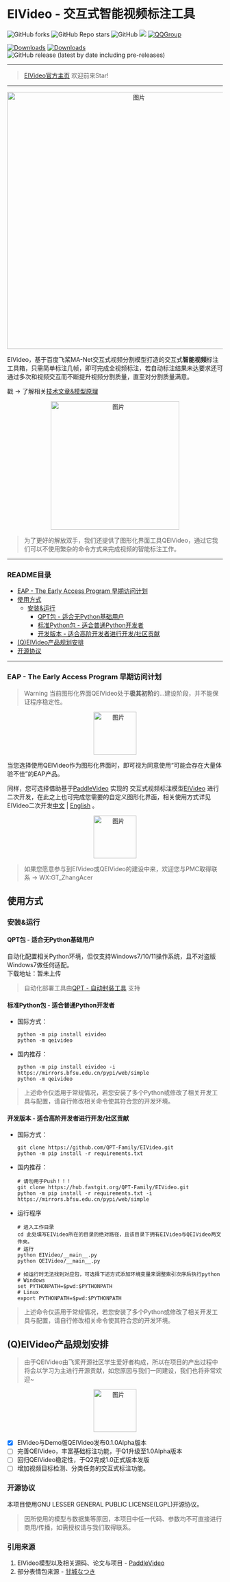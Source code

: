 # EIVideo - 交互式智能视频标注工具

![GitHub forks](https://img.shields.io/github/forks/QPT-Family/EIVideo)
![GitHub Repo stars](https://img.shields.io/github/stars/QPT-Family/EIVideo)
![GitHub](https://img.shields.io/github/license/QPT-Family/EIVideo)
![](https://img.shields.io/badge/OS-Linux|MAC|Win7+-9cf)
[![QQGroup](https://img.shields.io/badge/QQ群-441226485-9cf?logo=tencent-qq&logoColor=000&logoWidth=15)](https://jq.qq.com/?_wv=1027&k=Z6G9YmzQ)  

[![Downloads](https://static.pepy.tech/personalized-badge/eivideo?period=total&units=international_system&left_color=grey&right_color=orange&left_text=EIVideo%20User)](https://pepy.tech/project/eivideo)
[![Downloads](https://static.pepy.tech/personalized-badge/qeivideo?period=total&units=international_system&left_color=grey&right_color=orange&left_text=QEIVideo%20User)](https://pepy.tech/project/qeivideo)
![GitHub release (latest by date including pre-releases)](https://img.shields.io/github/v/release/QPT-Family/EIVideo?include_prereleases)  



---

> [EIVideo官方主页](https://github.com/QPT-Family/EIVideo) 欢迎前来Star!

---


<div align="center">
<img width="600" alt="图片" src="https://user-images.githubusercontent.com/46156734/148925774-a04b641c-6a71-43ed-a7c0-d4b66e8d6e8a.png">
</div>
  
EIVideo，基于百度飞桨MA-Net交互式视频分割模型打造的交互式**智能视频**标注工具箱，只需简单标注几帧，即可完成全视频标注，若自动标注结果未达要求还可通过多次和视频交互而不断提升视频分割质量，直至对分割质量满意。  

戳 -> 了解相关[技术文章&模型原理](等待微信公众号)

<div align="center">
<img width="300" alt="图片" src="https://cdn.jsdelivr.net/gh/QPT-Family/EIVideo/resources/QEIVideo.gif">
</div>

> 为了更好的解放双手，我们还提供了图形化界面工具QEIVideo，通过它我们可以不使用繁杂的命令方式来完成视频的智能标注工作。

---

### README目录

- [EAP - The Early Access Program 早期访问计划](#eap---the-early-access-program-早期访问计划)
- [使用方式](#使用方式)
  - [安装&运行](#安装运行)
    - [QPT包 - 适合无Python基础用户](#qpt包---适合无python基础用户)
    - [标准Python包 - 适合普通Python开发者](#标准python包---适合普通python开发者)
    - [开发版本 - 适合高阶开发者进行开发/社区贡献](#开发版本---适合高阶开发者进行开发社区贡献)
- [(Q)EIVideo产品规划安排](#qeivideo产品规划安排)
- [开源协议](#开源协议)

---

### EAP - The Early Access Program 早期访问计划

> Warning 当前图形化界面QEIVideo处于**极其初阶**的...建设阶段，并不能保证程序稳定性。

<div align="center"> <img width="100" alt="图片" src="https://user-images.githubusercontent.com/46156734/148927601-791362c0-0286-4fb9-b9d1-c193f7485de1.png"> </div>

当您选择使用QEIVideo作为图形化界面时，即可视为同意使用“可能会存在大量体验不佳”的EAP产品。

同样，您可选择借助基于[PaddleVideo](https://github.com/PaddlePaddle/PaddleVideo) 实现的
交互式视频标注模型[EIVideo](https://github.com/QPT-Family/EIVideo/EIVideo) 进行二次开发，在此之上也可完成您需要的自定义图形化界面，相关使用方式详见EIVideo二次开发[中文](./EIVideo/docs/zh-CN/manet.md) | [English](./EIVideo/docs/en/manet.md) 。

<div align="center"> <img width="100" alt="图片" src="https://user-images.githubusercontent.com/46156734/148928046-b1490080-52f0-4a15-b7ff-11d54b135039.png"> </div>


> 如果您愿意参与到EIVideo或QEIVideo的建设中来，欢迎您与PMC取得联系 -> WX:GT_ZhangAcer  

## 使用方式
### 安装&运行
#### QPT包 - 适合无Python基础用户
自动化配置相关Python环境，但仅支持Windows7/10/11操作系统，且不对盗版Windows7做任何适配。  
下载地址：暂未上传
> 自动化部署工具由[QPT - 自动封装工具](https://github.com/QPT-Family/QPT) 支持  

#### 标准Python包 - 适合普通Python开发者
* 国际方式：
  ```shell
  python -m pip install eivideo
  python -m qeivideo
  ```
* 国内推荐：
  ```shell
  python -m pip install eivideo -i https://mirrors.bfsu.edu.cn/pypi/web/simple
  python -m qeivideo
  ```
> 上述命令仅适用于常规情况，若您安装了多个Python或修改了相关开发工具与配置，请自行修改相关命令使其符合您的开发环境。

#### 开发版本 - 适合高阶开发者进行开发/社区贡献

* 国际方式：
  ```shell
  git clone https://github.com/QPT-Family/EIVideo.git
  python -m pip install -r requirements.txt
  ```
* 国内推荐：
  ```shell
  # 请勿用于Push！！！
  git clone https://hub.fastgit.org/QPT-Family/EIVideo.git
  python -m pip install -r requirements.txt -i https://mirrors.bfsu.edu.cn/pypi/web/simple
  ```
* 运行程序
  ```shell
  # 进入工作目录
  cd 此处填写EIVideo所在的目录的绝对路径，且该目录下拥有EIVideo与QEIVideo两文件夹。
  # 运行
  python EIVideo/__main__.py
  python QEIVideo/__main__.py
  
  # 如运行时无法找到对应包，可选择下述方式添加环境变量来调整索引次序后执行python
  # Windows
  set PYTHONPATH=$pwd:$PYTHONPATH
  # Linux
  export PYTHONPATH=$pwd:$PYTHONPATH
  ```

> 上述命令仅适用于常规情况，若您安装了多个Python或修改了相关开发工具与配置，请自行修改相关命令使其符合您的开发环境。

## (Q)EIVideo产品规划安排  
> 由于QEIVideo由飞桨开源社区学生爱好者构成，所以在项目的产出过程中将会以学习为主进行开源贡献，如您原因与我们一同建设，我们也将非常欢迎~
<div align="center"> <img width="100" alt="图片" src="https://user-images.githubusercontent.com/46156734/148928475-b5b340b7-241d-4ddc-8155-70d98c6384a9.png"> </div>

- [x] EIVideo与Demo版QEIVideo发布0.1.0Alpha版本
- [ ] 完善QEIVideo，丰富基础标注功能，于Q1升级至1.0Alpha版本
- [ ] 回归QEIVideo稳定性，于Q2完成1.0正式版本发版
- [ ] 增加视频目标检测、分类任务的交互式标注功能。

### 开源协议
本项目使用GNU LESSER GENERAL PUBLIC LICENSE(LGPL)开源协议。  
> 因所使用的模型与数据集等原因，本项目中任一代码、参数均不可直接进行商用/传播，如需授权请与我们取得联系。

### 引用来源
1. EIVideo模型以及相关源码、论文与项目 - [PaddleVideo](https://github.com/PaddlePaddle/PaddleVideo)
2. 部分表情包来源 - [甘城なつき](https://www.pixiv.net/users/3036679)

